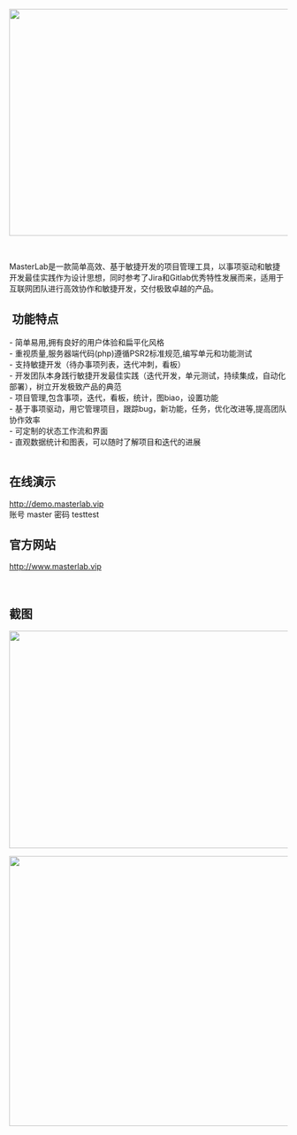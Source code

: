 <p style="text-align:center"><img alt="" height="410" src="http://www.masterlab.vip/Images/banner.png" width="578" /></p>

<p style="text-align:center">&nbsp;</p>

<p>MasterLab是一款简单高效、基于敏捷开发的项目管理工具，以事项驱动和敏捷开发最佳实践作为设计思想，同时参考了Jira和Gitlab优秀特性发展而来，适用于互联网团队进行高效协作和敏捷开发，交付极致卓越的产品。</p>

<h2>&nbsp;功能特点</h2>

<p>- 简单易用,拥有良好的用户体验和扁平化风格<br />
- 重视质量,服务器端代码(php)遵循PSR2标准规范,编写单元和功能测试<br />
- 支持敏捷开发（待办事项列表，迭代冲刺，看板）<br />
- 开发团队本身践行敏捷开发最佳实践（迭代开发，单元测试，持续集成，自动化部署），树立开发极致产品的典范<br />
- 项目管理,包含事项，迭代，看板，统计，图biao，设置功能<br />
- 基于事项驱动，用它管理项目，跟踪bug，新功能，任务，优化改进等,提高团队协作效率<br />
- 可定制的状态工作流和界面<br />
- 直观数据统计和图表，可以随时了解项目和迭代的进展&ensp;<br />
&nbsp;</p>

<h2>在线演示</h2>

<p><a href="http://demo.masterlab.vip" target="_blank">http://demo.masterlab.vip</a><br />
账号 master 密码 testtest</p>

<h2>官方网站</h2>

<p><a href="http://www.masterlab.vip" target="_blank">http://www.masterlab.vip</a></p>

<p>&nbsp;</p>

<h2>截图</h2>

<p><img alt="" height="393" src="http://www.masterlab.vip/fireshot/issue.png" width="800" /></p>

<p><img alt="" height="488" src="http://www.masterlab.vip/fireshot/kanban.png" width="800" /></p>

<p>&nbsp;</p>

<p>&nbsp;</p>
